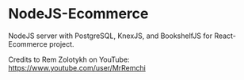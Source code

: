 # NodeJS-Ecommerce
NodeJS server with PostgreSQL, KnexJS, and BookshelfJS for React-Ecommerce project.

Credits to Rem Zolotykh on YouTube:
https://www.youtube.com/user/MrRemchi
